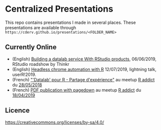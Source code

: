 # Centralized Presentations

This repo contains presentations I made in several places. 
These presentations are available through `https://cderv.github.io/presentations/<FOLDER_NAME>`

## Currently Online

+ (English) [Building a datalab service With RStudio products](https://speakerdeck.com/cderv/building-a-datalab-service), 06/06/2019,  RStudio roadshow by Thinkr
+ (English) [Headless chrome automation with R](https://cderv.gitlab.io/user2019-crrri/) 12/07/2019, lightning talk, userR!2019.
+ (French) ["'Datalab' pour R - Partage d'expérience"](https://cderv.github.io/presentations/MEETUPR-DATALAB) au meetup [R addict](https://www.meetup.com/fr-FR/rparis/) du [28/05/2018](https://www.meetup.com/fr-FR/rparis/events/250768026/)
+ (French) [PDF publication with pagedown](https://cderv.github.io/presentations/meetupr-pagedown) au meetup [R addict](https://www.meetup.com/fr-FR/rparis/) du [18/04/2019](https://www.meetup.com/fr-FR/rparis/events/259951140/)

## Licence
https://creativecommons.org/licenses/by-sa/4.0/
